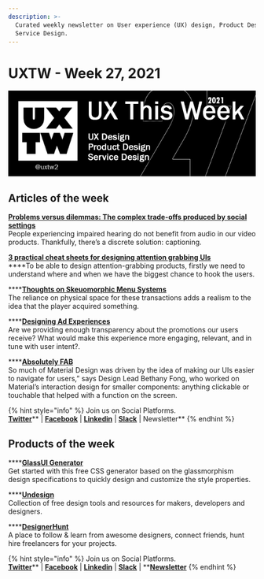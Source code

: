 ```yaml
---
description: >-
  Curated weekly newsletter on User experience (UX) design, Product Design and
  Service Design.
---
```


# UXTW - Week 27, 2021

![](../.gitbook/assets/uxtw-banner-2021-27.jpg)

## Articles of the week

[**Problems versus dilemmas: The complex trade-offs produced by social settings**](https://design.facebook.com/stories/problems-versus-dilemmas-the-complex-trade-offs-produced-by-social-settings/?ref=uxthisweek)\
People experiencing impaired hearing do not benefit from audio in our video products. Thankfully, there’s a discrete solution: captioning.

****[**3 practical cheat sheets for designing attention grabbing UIs**](https://uxdesign.cc/3-practical-cheat-sheets-for-designing-attention-grabbing-uis-318e588bd864/?ref=uxthisweek)****\
****To be able to design attention-grabbing products, firstly we need to understand where and when we have the biggest chance to hook the users.&#x20;

****[**Thoughts on Skeuomorphic Menu Systems**](https://medium.com/@charliedeets/thoughts-on-skeuomorphic-menu-systems-9f02b1dd173f)\
The reliance on physical space for these transactions adds a realism to the idea that the player acquired something.

****[**Designing Ad Experiences**](https://spotify.design/article/designing-ad-experiences)\
Are we providing enough transparency about the promotions our users receive? What would make this experience more engaging, relevant, and in tune with user intent?.

****[**Absolutely FAB**](https://design.google/library/floating-action-button/)\
So much of Material Design was driven by the idea of making our UIs easier to navigate for users,” says Design Lead Bethany Fong, who worked on Material’s interaction design for smaller components: anything clickable or touchable that helped with a function on the screen.

{% hint style="info" %}
Join us on Social Platforms. \
[**Twitter**](https://twitter.com/uxtw2)** | **[**Facebook**](https://www.facebook.com/webusabilityandux)** | **[**Linkedin**](https://www.linkedin.com/groups/1875717/)** | **[**Slack**](https://join.slack.com/t/uxthisweek/shared\_invite/zt-szpdweo1-d78hso8FppFcI68Xue\_9Yw)** | Newsletter**
{% endhint %}

## Products of the week

****[**GlassUI Generator**](https://ui.glass/generator/?ref=uxthisweek)\
Get started with this free CSS generator based on the glassmorphism design specifications to quickly design and customize the style properties.

****[**Undesign**](https://undesign.learn.uno/?ref=uxthisweek)\
Collection of free design tools and resources for makers, developers and designers.

****[**DesignerHunt**](https://www.designerhunt.io/?ref=uxthisweek)\
A place to follow & learn from awesome designers, connect friends, hunt hire freelancers for your projects.

{% hint style="info" %}
Join us on Social Platforms.\
[**Twitter**](https://twitter.com/uxtw2)** | **[**Facebook**](https://www.facebook.com/webusabilityandux)** | **[**Linkedin**](https://www.linkedin.com/groups/1875717/)** | **[**Slack**](https://join.slack.com/t/uxthisweek/shared\_invite/zt-szpdweo1-d78hso8FppFcI68Xue\_9Yw)** | **[**Newsletter**](https://gmail.us17.list-manage.com/subscribe?u=1b23fd286b43ac36e4acba123\&id=0009036f95)
{% endhint %}
